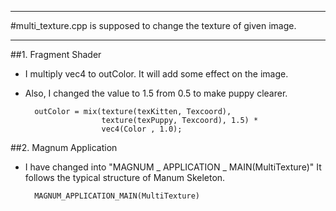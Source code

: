 ***
#multi_texture.cpp is supposed to change the texture of given image.
***

##1. Fragment Shader
- I multiply vec4 to outColor. It will add some effect on the image. 
- Also, I changed the value to 1.5 from 0.5 to make puppy clearer.

	  	outColor = mix(texture(texKitten, Texcoord), 
	  				   texture(texPuppy, Texcoord), 1.5) * 
	  				   vec4(Color , 1.0);
  	 	
  	 	
			

##2. Magnum Application
- I have changed into "MAGNUM _ APPLICATION _ MAIN(MultiTexture)" It follows the typical structure of Manum Skeleton.

		MAGNUM_APPLICATION_MAIN(MultiTexture)
